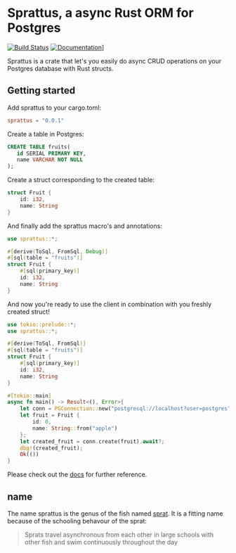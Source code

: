 Sprattus, a async Rust ORM for Postgres
================
[![Build Status](https://api.travis-ci.com/dutchmartin/sprattus.svg?branch=master)](https://travis-ci.com/dutchmartin/sprattus)
[![Documentation](https://docs.rs/sprattus/badge.svg)](https://docs.rs/sprattus/)]

Sprattus is a crate that let's you easily do async CRUD operations on your Postgres database with Rust structs.

## Getting started

Add sprattus to your cargo.toml:  
```toml
sprattus = "0.0.1"
```
Create a table in Postgres:
```sql
CREATE TABLE fruits(
   id SERIAL PRIMARY KEY,
   name VARCHAR NOT NULL
);
```

Create a struct corresponding to the created table:
```rust
struct Fruit {
    id: i32,
    name: String
}
```
And finally add the sprattus macro's and annotations:
```rust
use sprattus::*;

#[derive(ToSql, FromSql, Debug)]
#[sql(table = "fruits")]
struct Fruit {
    #[sql(primary_key)]
    id: i32,
    name: String
}
```
And now you're ready to use the client in combination with you freshly created struct!

```rust
use tokio::prelude::*;
use sprattus::*;

#[derive(ToSql, FromSql)]
#[sql(table = "fruits")]
struct Fruit {
    #[sql(primary_key)]
    id: i32,
    name: String
}

#[tokio::main]
async fn main() -> Result<(), Error>{
    let conn = PGConnection::new("postgresql://localhost?user=postgres").await?;
    let fruit = Fruit {
        id: 0,
        name: String::from("apple")
    };
    let created_fruit = conn.create(fruit).await?;
    dbg!(created_fruit);
    Ok(())
}
```

Please check out the [docs](https://docs.rs/sprattus) for further reference.

## name
The name sprattus is the genus of the fish named [sprat](https://en.wikipedia.org/wiki/Sprat). It is a fitting name because of the schooling behavour of the sprat: 
> Sprats travel asynchronous from each other in large schools with other fish and swim continuously throughout the day

